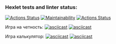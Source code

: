 ### Hexlet tests and linter status:
[![Actions Status](https://github.com/Timurkazan99/frontend-project-lvl1/workflows/hexlet-check/badge.svg)](https://github.com/Timurkazan99/frontend-project-lvl1/actions)
[![Maintainability](https://api.codeclimate.com/v1/badges/00578d3c3a4378184f3a/maintainability)](https://codeclimate.com/github/Timurkazan99/frontend-project-lvl1/maintainability)
[![Actions Status](https://github.com/Timurkazan99/frontend-project-lvl1/workflows/hexlet-check/badge.svg)](https://github.com/Timurkazan99/frontend-project-lvl1/actions/workflows/linter.yml)

Игра на четность:
[![asciicast](https://asciinema.org/a/pmuqX4qKeMZFN0IT6oLSOiD8c.svg)](https://asciinema.org/a/pmuqX4qKeMZFN0IT6oLSOiD8c)
[![asciicast](https://asciinema.org/a/47LyHLuYWckpn7ndAizzA0IOE.svg)](https://asciinema.org/a/47LyHLuYWckpn7ndAizzA0IOE)

Игра калькулятор:
[![asciicast](https://asciinema.org/a/mYpqQm43XvCxFM4ujMye3xBf5.svg)](https://asciinema.org/a/mYpqQm43XvCxFM4ujMye3xBf5)
[![asciicast](https://asciinema.org/a/gqKueW0lrNcbEWaZnaOpcpuGT.svg)](https://asciinema.org/a/gqKueW0lrNcbEWaZnaOpcpuGT)
